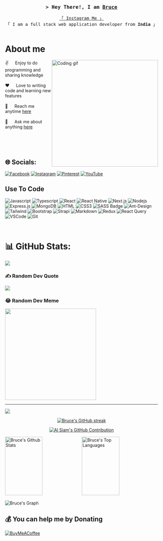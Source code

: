 <!-- Intro  -->
<h3 align="center">
        <samp>&gt; Hey There!, I am
                <b><a target="_blank" href="https://brucemorpho.com">Bruce</a></b>
        </samp>
</h3>


<p align="center"> 
  <samp>
    <a href="https://www.instagram.com/xo._bruce/">「 Instagram Me 」</a>
    <br>
    「 I am a full stack web application developer from <b>India</b> 」
    <br>
    <br>
  </samp>
</p>

 # About me
 
<p>
 <img align="right" width="350" src="https://media.giphy.com/media/3ohhwNdo0Kii1noM4U/giphy.gif" alt="Coding gif" />
  
 ✌️ &emsp; Enjoy to do programming and sharing knowledge <br/><br/>
 ❤️ &emsp; Love to writing code and learning new features<br/><br/>
 📧 &emsp; Reach me anytime [here](https://www.instagram.com/xo._bruce/)<br/><br/>
 💬 &emsp; Ask me about anything [here](https://www.instagram.com/xo._bruce/)

</p>

<br/>
<br/>
<br/>


## 🌐 Socials:
[![Facebook](https://img.shields.io/badge/Facebook-%231877F2.svg?logo=Facebook&logoColor=white)](https://facebook.com/Purushothmessidona) [![Instagram](https://img.shields.io/badge/Instagram-%23E4405F.svg?logo=Instagram&logoColor=white)](https://instagram.com/xo._bruce) [![Pinterest](https://img.shields.io/badge/Pinterest-%23E60023.svg?logo=Pinterest&logoColor=white)](https://pinterest.com/Comrade_Boy) [![YouTube](https://img.shields.io/badge/YouTube-%23FF0000.svg?logo=YouTube&logoColor=white)](https://youtube.com/@xobruce) 

## Use To Code

![Javascript](https://img.shields.io/badge/Javascript-F0DB4F?style=for-the-badge&labelColor=black&logo=javascript&logoColor=F0DB4F)
![Typescript](https://img.shields.io/badge/Typescript-007acc?style=for-the-badge&labelColor=black&logo=typescript&logoColor=007acc)
![React](https://img.shields.io/badge/-React-61DBFB?style=for-the-badge&labelColor=black&logo=react&logoColor=61DBFB)
![React Native](https://img.shields.io/badge/React_Native-20232A?style=for-the-badge&logo=react&logoColor=61DAFB)
![Next.js](https://img.shields.io/badge/next.js-000000?style=for-the-badge&logo=nextdotjs&logoColor=white)
![Nodejs](https://img.shields.io/badge/Nodejs-3C873A?style=for-the-badge&labelColor=black&logo=node.js&logoColor=3C873A)
![Express.js](https://img.shields.io/badge/Express.js-000000?style=for-the-badge&logo=express&logoColor=white)
![MongoDB](https://img.shields.io/badge/MongoDB-4EA94B?style=for-the-badge&logo=mongodb&logoColor=white)
![HTML](https://img.shields.io/badge/HTML5-E34F26?style=for-the-badge&logo=html5&logoColor=white)
![CSS3](https://img.shields.io/badge/CSS3-1572B6?style=for-the-badge&logo=css3&logoColor=white)
![SASS Badge](https://img.shields.io/badge/Sass-CC6699?style=for-the-badge&logo=sass&logoColor=white)
![Ant-Design](https://img.shields.io/badge/AntDesign-0170FE?style=for-the-badge&logo=antdesign&logoColor=white)
![Tailwind](https://img.shields.io/badge/Tailwind_CSS-092749?style=for-the-badge&logo=tailwindcss&logoColor=06B6D4&labelColor=000000)
![Bootstrap](https://img.shields.io/badge/Bootstrap-563D7C?style=for-the-badge&logo=bootstrap&logoColor=white)
![Strapi](https://img.shields.io/badge/strapi-2E7EEA?style=for-the-badge&logo=strapi&logoColor=white)
![Markdown](https://img.shields.io/badge/Markdown-000000?style=for-the-badge&logo=markdown&logoColor=white)
![Redux](https://img.shields.io/badge/Redux-593D88?style=for-the-badge&logo=redux&logoColor=white)
![React Query](https://img.shields.io/badge/-React_Query-FF4154?style=for-the-badge&logo=react%20query&logoColor=white)
![VSCode](https://img.shields.io/badge/Visual_Studio-0078d7?style=for-the-badge&logo=visual%20studio&logoColor=white)
![Git](https://img.shields.io/badge/Git-F05032?style=for-the-badge&logo=git&logoColor=white)

<br/>

# 📊 GitHub Stats:
![](https://github-readme-stats.vercel.app/api?username=BruceMorpho&theme=dark&hide_border=false&include_all_commits=true&count_private=true)

### ✍️ Random Dev Quote
![](https://quotes-github-readme.vercel.app/api?type=horizontal&theme=radical)

### 😂 Random Dev Meme
<img src='https://randommeme-five.vercel.app/' style="height: 300px;"/>

---
[![](https://visitcount.itsvg.in/api?id=BruceMorpho&icon=0&color=0)](https://visitcount.itsvg.in)

<p align="center">
  <a href="https://github.com/BruceMorpho">
    <img src="https://github-readme-streak-stats.herokuapp.com/?user=bruce&theme=radical&border=7F3FBF&background=0D1117" alt="Bruce's GitHub streak"/>
  </a>
</p>

<p align="center">
  <a href="https://github.com/BruceMorpho">
    <img src="https://github-profile-summary-cards.vercel.app/api/cards/profile-details?username=alsiam&theme=radical" alt="Al Siam's GitHub Contribution"/>
  </a>
</p>

<a> 
    <a href="https://github.com/BruceMorpho"><img alt="Bruce's Github Stats" src="https://denvercoder1-github-readme-stats.vercel.app/api?username=bruce&show_icons=true&count_private=true&theme=react&border_color=7F3FBF&bg_color=0D1117&title_color=F85D7F&icon_color=F8D866" height="192px" width="49.5%"/></a>
  <a href="https://github.com/BruceMorpho"><img alt="Bruce's Top Languages" src="https://denvercoder1-github-readme-stats.vercel.app/api/top-langs/?username=bruce&langs_count=8&layout=compact&theme=react&border_color=7F3FBF&bg_color=0D1117&title_color=F85D7F&icon_color=F8D866" height="192px" width="49.5%"/></a>
  <br/>
</a>


![Bruce's Graph](https://github-readme-activity-graph.vercel.app/graph?username=bruce&custom_title=Al%20Siam's%20GitHub%20Activity%20Graph&bg_color=0D1117&color=7F3FBF&line=7F3FBF&point=7F3FBF&area_color=FFFFFF&title_color=FFFFFF&area=true)


  ## 💰 You can help me by Donating
  [![BuyMeACoffee](https://img.shields.io/badge/Buy%20Me%20a%20Coffee-ffdd00?style=for-the-badge&logo=buy-me-a-coffee&logoColor=black)](https://buymeacoffee.com/xobruce) 

  
<!-- Proudly created with GPRM ( https://gprm.itsvg.in ) -->
